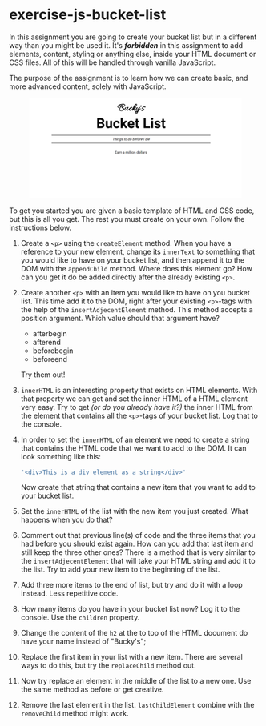 # exercise-js-bucket-list

In this assignment you are going to create your bucket list but in a different way than you might be used it. It's _**forbidden**_ in this assignment to add elements, content, styling or anything else, inside your HTML document or CSS files. All of this will be handled through vanilla JavaScript.

The purpose of the assignment is to learn how we can create basic, and more advanced content, solely with JavaScript.

<figure><img src="./screenshot.png"></figure>

To get you started you are given a basic template of HTML and CSS code, but this is all you get. The rest you must create on your own. Follow the instructions below.

1. Create a `<p>` using the `createElement` method. When you have a reference to your new element, change its `innerText` to something that you would like to have on your bucket list, and then append it to the DOM with the `appendChild` method. Where does this element go? How can you get it do be added directly after the already existing `<p>`.

2. Create another `<p>` with an item you would like to have on you bucket list. This time add it to the DOM, right after your existing `<p>`-tags with the help of the `insertAdjecentElement` method. This method accepts a position argument. Which value should that argument have?

   - afterbegin
   - afterend
   - beforebegin
   - beforeend

   Try them out!

3. `innerHTML` is an interesting property that exists on HTML elements. With that property we can get and set the inner HTML of a HTML element very easy. Try to get _(or do you already have it?)_ the inner HTML from the element that contains all the `<p>`-tags of your bucket list. Log that to the console.

4. In order to set the `innerHTML` of an element we need to create a string that contains the HTML code that we want to add to the DOM. It can look something like this:

   ```js
   '<div>This is a div element as a string</div>'
   ```

   Now create that string that contains a new item that you want to add to your bucket list.

5. Set the `innerHTML` of the list with the new item you just created. What happens when you do that?

6. Comment out that previous line(s) of code and the three items that you had before you should exist again. How can you add that last item and still keep the three other ones? There is a method that is very similar to the `insertAdjecentElement` that will take your HTML string and add it to the list. Try to add your new item to the beginning of the list.

7. Add three more items to the end of list, but try and do it with a loop instead. Less repetitive code.

8. How many items do you have in your bucket list now? Log it to the console. Use the `children` property.

9. Change the content of the `h2` at the to top of the HTML document do have your name instead of "Bucky's";

10. Replace the first item in your list with a new item. There are several ways to do this, but try the `replaceChild` method out.

11. Now try replace an element in the middle of the list to a new one. Use the same method as before or get creative.

12. Remove the last element in the list. `lastChildElement` combine with the `removeChild` method might work.
